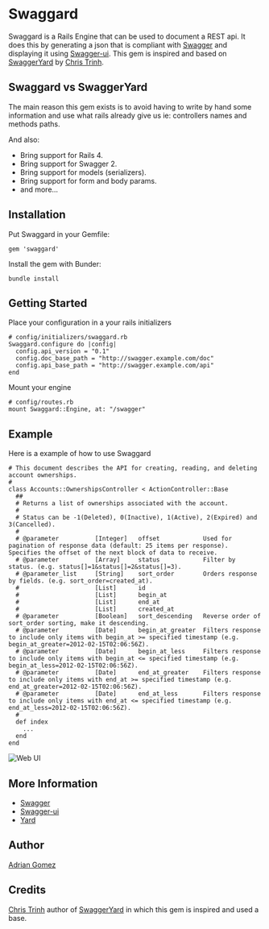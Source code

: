 Swaggard
========

Swaggard is a Rails Engine that can be used to document a REST api. It does this by generating a
json that is compliant with [Swagger](http://swagger.io) and displaying it using [Swagger-ui](https://github.com/wordnik/swagger-ui).
This gem is inspired and based on [SwaggerYard](https://github.com/synctv/swagger_yard) by [Chris Trinh](https://github.com/chtrinh). 
 
 
Swaggard vs SwaggerYard
-----------------------

The main reason this gem exists is to avoid having to write by hand some information and use what
rails already give us ie: controllers names and methods paths.

And also:
  - Bring support for Rails 4.
  - Bring support for Swagger 2.
  - Bring support for models (serializers).
  - Bring support for form and body params.
  - and more...

Installation
------------
  
Put Swaggard in your Gemfile:

    gem 'swaggard'

Install the gem with Bunder:

    bundle install


Getting Started
-----------------

Place your configuration in a your rails initializers
    
    # config/initializers/swaggard.rb
    Swaggard.configure do |config|
      config.api_version = "0.1"
      config.doc_base_path = "http://swagger.example.com/doc"
      config.api_base_path = "http://swagger.example.com/api"
    end

Mount your engine

	# config/routes.rb
	mount Swaggard::Engine, at: "/swagger"


Example
-------

Here is a example of how to use Swaggard

    # This document describes the API for creating, reading, and deleting account ownerships.
    #
    class Accounts::OwnershipsController < ActionController::Base
      ##
      # Returns a list of ownerships associated with the account.
      #
      # Status can be -1(Deleted), 0(Inactive), 1(Active), 2(Expired) and 3(Cancelled).
      #
      # @parameter          [Integer]   offset            Used for pagination of response data (default: 25 items per response). Specifies the offset of the next block of data to receive.
      # @parameter          [Array]     status            Filter by status. (e.g. status[]=1&status[]=2&status[]=3).
      # @parameter_list     [String]    sort_order        Orders response by fields. (e.g. sort_order=created_at).
      #                     [List]      id                
      #                     [List]      begin_at          
      #                     [List]      end_at            
      #                     [List]      created_at        
      # @parameter          [Boolean]   sort_descending   Reverse order of sort_order sorting, make it descending.
      # @parameter          [Date]      begin_at_greater  Filters response to include only items with begin_at >= specified timestamp (e.g. begin_at_greater=2012-02-15T02:06:56Z).
      # @parameter          [Date]      begin_at_less     Filters response to include only items with begin_at <= specified timestamp (e.g. begin_at_less=2012-02-15T02:06:56Z).
      # @parameter          [Date]      end_at_greater    Filters response to include only items with end_at >= specified timestamp (e.g. end_at_greater=2012-02-15T02:06:56Z).
      # @parameter          [Date]      end_at_less       Filters response to include only items with end_at <= specified timestamp (e.g. end_at_less=2012-02-15T02:06:56Z).
      #
      def index
        ...
      end
    end


![Web UI](https://raw.github.com/synctv/swagger_yard/master/example/web-ui.png)

More Information
-----------------

- [Swagger](http://swagger.io)
- [Swagger-ui](https://github.com/wordnik/swagger-ui)
- [Yard](https://github.com/lsegal/yard)


Author
------

[Adrian Gomez](https://github.com/adrian-gomez)


Credits
-------

[Chris Trinh](https://github.com/chtrinh) author of [SwaggerYard](https://github.com/synctv/swagger_yard) in which this gem is
inspired and used a base.